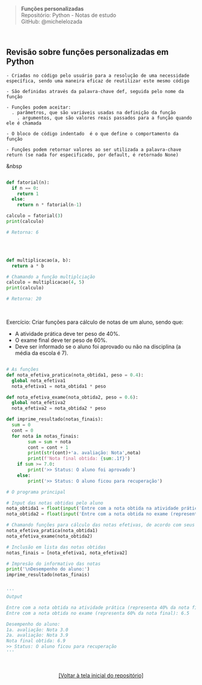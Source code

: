 > **Funções personalizadas**  
> Repositório: Python - Notas de estudo     
> GitHub: @michelelozada
&nbsp;
     
&nbsp;  

## Revisão sobre funções personalizadas em Python
```
- Criadas no código pelo usuário para a resolução de uma necessidade específica, sendo uma maneira eficaz de reutilizar este mesmo código   

- São definidas através da palavra-chave def, seguida pelo nome da função

- Funções podem aceitar:
  . parâmetros, que são variáveis usadas na definição da função
	. argumentos, que são valores reais passados para a função quando ele é chamada 

- O bloco de código indentado  é o que define o comportamento da função 

- Funções podem retornar valores ao ser utilizada a palavra-chave return (se nada for especificado, por default, é retornado None)
```

&nbsp

```py

def fatorial(n):
  if n == 0:
    return 1
  else:
    return n * fatorial(n-1)

calculo = fatorial(3)
print(calculo)

# Retorna: 6
```
&nbsp;  

```py

def multiplicacao(a, b):
  return a * b

# Chamando a função multiplciação
calculo = multiplicacao(4, 5)  
print(calculo)  

# Retorna: 20
```

&nbsp;  

Exercício: Criar funções para cálculo de notas de um aluno, sendo que:  
- A atividade prática deve ter peso de 40%.  
- O exame final deve ter peso de 60%.  
- Deve ser informado se o aluno foi aprovado ou não na disciplina (a média da escola é 7).  

```py 

# As funções
def nota_efetiva_pratica(nota_obtida1, peso = 0.4):
  global nota_efetiva1
  nota_efetiva1 = nota_obtida1 * peso

def nota_efetiva_exame(nota_obtida2, peso = 0.6):
  global nota_efetiva2
  nota_efetiva2 = nota_obtida2 * peso

def imprime_resultado(notas_finais):
  sum = 0
  cont = 0
  for nota in notas_finais:
		sum = sum + nota
		cont = cont + 1
		print(str(cont)+'a. avaliação: Nota',nota)
		print(f'Nota final obtida: {sum:.1f}')
	if sum >= 7.0:
		print('>> Status: O aluno foi aprovado')
	else:
		print('>> Status: O aluno ficou para recuperação')

# O programa principal

# Input das notas obtidas pelo aluno
nota_obtida1 = float(input('Entre com a nota obtida na atividade prática (representa 40% da nota final): '))
nota_obtida2 = float(input('Entre com a nota obtida no exame (representa 60% da nota final): '))

# Chamando funções para cálculo das notas efetivas, de acordo com seus pesos
nota_efetiva_pratica(nota_obtida1)
nota_efetiva_exame(nota_obtida2)

# Inclusão em lista das notas obtidas
notas_finais = [nota_efetiva1, nota_efetiva2]

# Impresão do informativo das notas
print('\nDesempenho do aluno:')
imprime_resultado(notas_finais)


'''
Output 

Entre com a nota obtida na atividade prática (representa 40% da nota final): 7.5
Entre com a nota obtida no exame (representa 60% da nota final): 6.5

Desempenho do aluno:
1a. avaliação: Nota 3.0
2a. avaliação: Nota 3.9
Nota final obtida: 6.9
>> Status: O aluno ficou para recuperação
'''
```

&nbsp;

<div align="center">
<a href="https://github.com/michelelozada/Python-Study-Notes">[Voltar à tela inicial do repositório]</a>
</div>